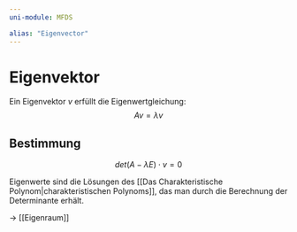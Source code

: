 ```yaml
---
uni-module: MFDS

alias: "Eigenvector"
---
```


# Eigenvektor

Ein Eigenvektor $v$ erfüllt die Eigenwertgleichung:
$$Av = \lambda v$$

## Bestimmung

$$
det(A-\lambda E) \cdot v=0
$$

Eigenwerte sind die Lösungen des [[Das Charakteristische Polynom|charakteristischen Polynoms]], das man durch die Berechnung der Determinante erhält.

→ [[Eigenraum]]
